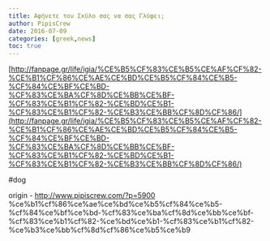 ```yaml
---
title: Αφήνετε τον Σκύλο σας να σας Γλύφει;
author: PipisCrew
date: 2016-07-09
categories: [greek,news]
toc: true
---
```


[http://fanpage.gr/life/igia/%CE%B5%CF%83%CE%B5%CE%AF%CF%82-%CE%B1%CF%86%CE%AE%CE%BD%CE%B5%CF%84%CE%B5-%CF%84%CE%BF%CE%BD-%CF%83%CE%BA%CF%8D%CE%BB%CE%BF-%CF%83%CE%B1%CF%82-%CE%BD%CE%B1-%CF%83%CE%B1%CF%82-%CE%B3%CE%BB%CF%8D%CF%86/](http://fanpage.gr/life/igia/%CE%B5%CF%83%CE%B5%CE%AF%CF%82-%CE%B1%CF%86%CE%AE%CE%BD%CE%B5%CF%84%CE%B5-%CF%84%CE%BF%CE%BD-%CF%83%CE%BA%CF%8D%CE%BB%CE%BF-%CF%83%CE%B1%CF%82-%CE%BD%CE%B1-%CF%83%CE%B1%CF%82-%CE%B3%CE%BB%CF%8D%CF%86/)

#dog

origin - http://www.pipiscrew.com/?p=5900 %ce%b1%cf%86%ce%ae%ce%bd%ce%b5%cf%84%ce%b5-%cf%84%ce%bf%ce%bd-%cf%83%ce%ba%cf%8d%ce%bb%ce%bf-%cf%83%ce%b1%cf%82-%ce%bd%ce%b1-%cf%83%ce%b1%cf%82-%ce%b3%ce%bb%cf%8d%cf%86%ce%b5%ce%b9